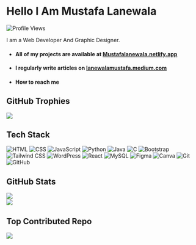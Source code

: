 # Hello I Am Mustafa Lanewala

![Profile Views](https://komarev.com/ghpvc/?username=Mustafalanewala&color=green&style=flat-square)

I am a Web Developer And Graphic Designer.

- #### All of my projects are available at [Mustafalanewala.netlify.app](Mustafalanewala.netlify.app)

- #### I regularly write articles on [lanewalamustafa.medium.com](lanewalamustafa.medium.com)

- #### How to reach me


##  GitHub Trophies
![](https://github-profile-trophy.vercel.app/?username=Mustafalanewala&theme=tokyonight&no-frame=false&no-bg=false&margin-w=4)

## Tech Stack

![HTML](https://img.shields.io/badge/HTML-Your_Color?style=flat-square&logo=html5&logoColor=white&color=222&labelColor=222)
![CSS](https://img.shields.io/badge/CSS-Your_Color?style=flat-square&logo=css3&logoColor=white&color=222&labelColor=222)
![JavaScript](https://img.shields.io/badge/JavaScript-Your_Color?style=flat-square&logo=javascript&logoColor=white&color=222&labelColor=222)
![Python](https://img.shields.io/badge/Python-Your_Color?style=flat-square&logo=python&logoColor=white&color=222&labelColor=222)
![Java](https://img.shields.io/badge/Java-Your_Color?style=flat-square&logo=java&logoColor=white&color=222&labelColor=222)
![C](https://img.shields.io/badge/C-Your_Color?style=flat-square&logo=c&logoColor=white&color=222&labelColor=222)
![Bootstrap](https://img.shields.io/badge/Bootstrap-Your_Color?style=flat-square&logo=bootstrap&logoColor=white&color=222&labelColor=222)
![Tailwind CSS](https://img.shields.io/badge/Tailwind_CSS-Your_Color?style=flat-square&logo=tailwind-css&logoColor=white&color=222&labelColor=222)
![WordPress](https://img.shields.io/badge/WordPress-Your_Color?style=flat-square&logo=wordpress&logoColor=white&color=222&labelColor=222)
![React](https://img.shields.io/badge/React-Your_Color?style=flat-square&logo=react&logoColor=white&color=222&labelColor=222)
![MySQL](https://img.shields.io/badge/MySQL-Your_Color?style=flat-square&logo=mysql&logoColor=white&color=222&labelColor=222)
![Figma](https://img.shields.io/badge/Figma-Your_Color?style=flat-square&logo=figma&logoColor=white&color=222&labelColor=222)
![Canva](https://img.shields.io/badge/Canva-Your_Color?style=flat-square&logo=canva&logoColor=white&color=222&labelColor=222)
![Git](https://img.shields.io/badge/Git-Your_Color?style=flat-square&logo=git&logoColor=white&color=222&labelColor=222)
![GitHub](https://img.shields.io/badge/GitHub-Your_Color?style=flat-square&logo=github&logoColor=white&color=222&labelColor=222)

## GitHub Stats
![](https://github-readme-stats.vercel.app/api?username=Mustafalanewala&theme=tokyonight&hide_border=false&include_all_commits=true&count_private=false)<br/>
![](https://github-readme-stats.vercel.app/api/top-langs/?username=Mustafalanewala&theme=tokyonight&hide_border=false&include_all_commits=true&count_private=false&layout=compact)

## Top Contributed Repo
![](https://github-contributor-stats.vercel.app/api?username=Mustafalanewala&limit=5&theme=tokyonight&combine_all_yearly_contributions=true)
